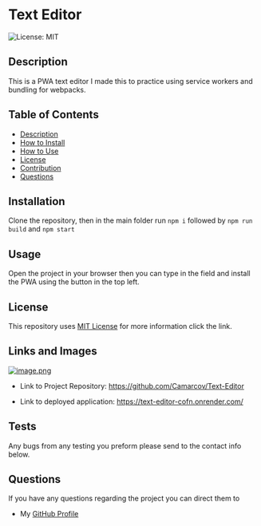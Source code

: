 # Text Editor   
![License: MIT](https://img.shields.io/badge/License-MIT-yellow.svg)

## Description

This is a PWA text editor
I made this to practice using service workers and bundling for webpacks.
  
## Table of Contents
* [Description](#Desription)
* [How to Install](#Installation)
* [How to Use](#Usage)
* [License](#License)
* [Contribution](#Contributing)
* [Questions](#Questions)

## Installation

Clone the repository, then in the main folder run `npm i` followed by `npm run build` and `npm start`

## Usage

Open the project in your browser then you can type in the field and install the PWA using the button in the top left.

## License
This repository uses [MIT License](https://opensource.org/licenses/MIT) for more information click the link.

## Links and Images
[![image.png](https://i.postimg.cc/nhW2m8kJ/image.png)](https://postimg.cc/sMp5FNq6)

* Link to Project Repository: https://github.com/Camarcov/Text-Editor

* Link to deployed application: https://text-editor-cofn.onrender.com/

## Tests
Any bugs from any testing you preform please send to the contact info below.

## Questions
If you have any questions regarding the project you can direct them to 
* My [GitHub Profile](https://www.github.com/Camarcov)
